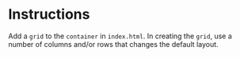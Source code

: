 # Instructions

Add a `grid` to the `container` in `index.html`. In creating the `grid`, use a number of columns and/or rows that changes the default layout.